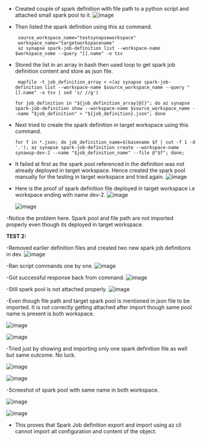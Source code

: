 - Created couple of spark definition with file path to a python script and attached small spark pool to it.
![image](https://github.com/user-attachments/assets/de7f32c5-f45e-4922-a828-65739f2e44ac)

- Then listed the spark definition using this az command.
   ```
    source_workspace_name="testsynapseworkspace"
    workspace_name="targetworkspacename"
    az synapse spark-job-definition list --workspace-name $workspace_name --query "[].name" -o tsv
  ```
- Stored the list in an array in bash then used loop to get spark job definition content and store as json file.
  ```
   mapfile -t job_definition_array < <(az synapse spark-job-definition list --workspace-name $source_workspace_name --query "[].name" -o tsv | sed 's/ //g')
  ```
  ```
  for job_definition in "${job_definition_array[@]}"; do az synapse spark-job-definition show --workspace-name $source_workspace_name --name "$job_definition" > "${job_definition}.json"; done
  ``` 
- Next tried to create the spark definition in target workspace using this command.
   ```
   for f in *.json; do job_definition_name=$(basename $f | cut -f 1 -d '.'); az synapse spark-job-definition create --workspace-name synawsp-dev-2 --name "$job_definition_name" --file @"$f"; done;
   ``` 
- It failed at first as the spark pool referenced in the definition was not already deployed in target workspace. Hence created the spark pool manually for the testing in target workspace and tried again.
  ![image](https://github.com/user-attachments/assets/4c66569a-e2e1-4a00-a5a8-2d702dbc2dea)

- Here is the proof of spark definition file deployed in target workspace i.e workspace ending with name dev-2.
  ![image](https://github.com/user-attachments/assets/0adcd6b7-0b30-4536-aba8-13887dea9d1f)
  
  ![image](https://github.com/user-attachments/assets/04e70585-37f6-4fef-974b-b63c674d802e)

-Notice the problem here. Spark pool and file path are not imported properly even though its deployed in target workspace.


**TEST 2:**

-Removed earlier definition files and created two new spark job definitions in dev.
![image](https://github.com/user-attachments/assets/ee193416-5c91-4dba-9908-7d7211c1b2d7)

-Ran script commands one by one.
![image](https://github.com/user-attachments/assets/ece23d0a-39d4-40d0-9683-8574f555d74c)

-Got successful response back from command. 
![image](https://github.com/user-attachments/assets/a9ad2bdd-b64a-4052-b6fe-2148dea46139)

-Still spark pool is not attached properly.
![image](https://github.com/user-attachments/assets/73681958-2d39-4f51-9691-ad45dd455187)

-Even though file path and target spark pool is mentioned in json file to be imported. It is not correctly getting attached after import though same pool name is present is both workspace.

![image](https://github.com/user-attachments/assets/f2003371-ebb1-47e6-b69d-bacd0eaf3750)

![image](https://github.com/user-attachments/assets/8049415f-28e8-4c48-9c7e-49c7f8440897)

-Tried just by showing and importing only one spark definition file as well but same outcome. No luck.

![image](https://github.com/user-attachments/assets/76040c28-07ad-4e7f-ad77-4b8f2a8e49c1)

![image](https://github.com/user-attachments/assets/5d8c8386-a60a-4aa2-bf01-33dced15caf5)

-Screeshot of spark pool with same name in both workspace.

![image](https://github.com/user-attachments/assets/316c314c-72c5-4f46-af42-2abe3aa9a1cd)

![image](https://github.com/user-attachments/assets/39b02e25-3564-4583-9f0c-04cd1f66edd9)

- This proves that Spark Job definition export and import using az cli cannot import all configuration and content of the object.
